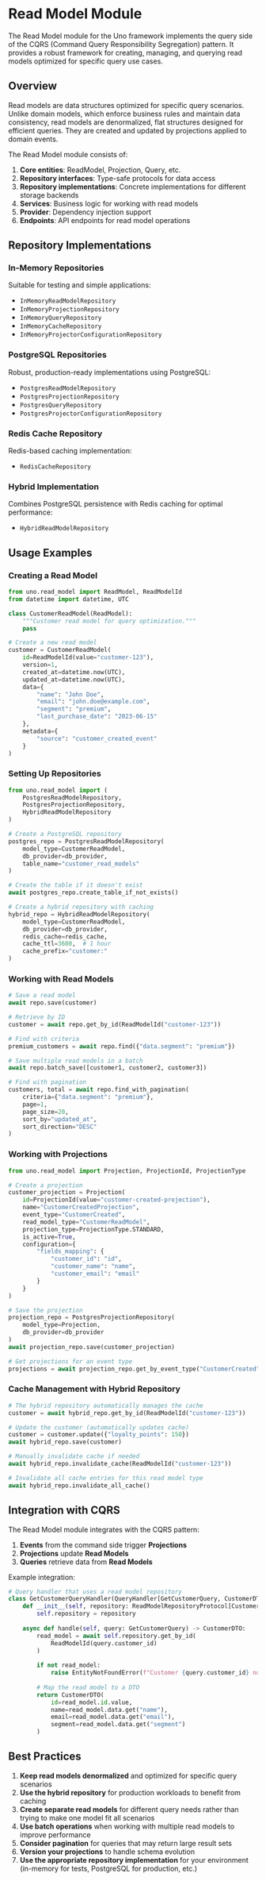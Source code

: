 # Read Model Module

The Read Model module for the Uno framework implements the query side of the CQRS (Command Query Responsibility Segregation) pattern. It provides a robust framework for creating, managing, and querying read models optimized for specific query use cases.

## Overview

Read models are data structures optimized for specific query scenarios. Unlike domain models, which enforce business rules and maintain data consistency, read models are denormalized, flat structures designed for efficient queries. They are created and updated by projections applied to domain events.

The Read Model module consists of:

1. **Core entities**: ReadModel, Projection, Query, etc.
2. **Repository interfaces**: Type-safe protocols for data access
3. **Repository implementations**: Concrete implementations for different storage backends
4. **Services**: Business logic for working with read models
5. **Provider**: Dependency injection support
6. **Endpoints**: API endpoints for read model operations

## Repository Implementations

### In-Memory Repositories

Suitable for testing and simple applications:

- `InMemoryReadModelRepository`
- `InMemoryProjectionRepository`
- `InMemoryQueryRepository`
- `InMemoryCacheRepository`
- `InMemoryProjectorConfigurationRepository`

### PostgreSQL Repositories

Robust, production-ready implementations using PostgreSQL:

- `PostgresReadModelRepository`
- `PostgresProjectionRepository`
- `PostgresQueryRepository`
- `PostgresProjectorConfigurationRepository`

### Redis Cache Repository

Redis-based caching implementation:

- `RedisCacheRepository`

### Hybrid Implementation

Combines PostgreSQL persistence with Redis caching for optimal performance:

- `HybridReadModelRepository`

## Usage Examples

### Creating a Read Model

```python
from uno.read_model import ReadModel, ReadModelId
from datetime import datetime, UTC

class CustomerReadModel(ReadModel):
    """Customer read model for query optimization."""
    pass

# Create a new read model
customer = CustomerReadModel(
    id=ReadModelId(value="customer-123"),
    version=1,
    created_at=datetime.now(UTC),
    updated_at=datetime.now(UTC),
    data={
        "name": "John Doe",
        "email": "john.doe@example.com",
        "segment": "premium",
        "last_purchase_date": "2023-06-15"
    },
    metadata={
        "source": "customer_created_event"
    }
)
```

### Setting Up Repositories

```python
from uno.read_model import (
    PostgresReadModelRepository,
    PostgresProjectionRepository,
    HybridReadModelRepository
)

# Create a PostgreSQL repository
postgres_repo = PostgresReadModelRepository(
    model_type=CustomerReadModel,
    db_provider=db_provider,
    table_name="customer_read_models"
)

# Create the table if it doesn't exist
await postgres_repo.create_table_if_not_exists()

# Create a hybrid repository with caching
hybrid_repo = HybridReadModelRepository(
    model_type=CustomerReadModel,
    db_provider=db_provider,
    redis_cache=redis_cache,
    cache_ttl=3600,  # 1 hour
    cache_prefix="customer:"
)
```

### Working with Read Models

```python
# Save a read model
await repo.save(customer)

# Retrieve by ID
customer = await repo.get_by_id(ReadModelId("customer-123"))

# Find with criteria
premium_customers = await repo.find({"data.segment": "premium"})

# Save multiple read models in a batch
await repo.batch_save([customer1, customer2, customer3])

# Find with pagination
customers, total = await repo.find_with_pagination(
    criteria={"data.segment": "premium"},
    page=1,
    page_size=20,
    sort_by="updated_at",
    sort_direction="DESC"
)
```

### Working with Projections

```python
from uno.read_model import Projection, ProjectionId, ProjectionType

# Create a projection
customer_projection = Projection(
    id=ProjectionId(value="customer-created-projection"),
    name="CustomerCreatedProjection",
    event_type="CustomerCreated",
    read_model_type="CustomerReadModel",
    projection_type=ProjectionType.STANDARD,
    is_active=True,
    configuration={
        "fields_mapping": {
            "customer_id": "id",
            "customer_name": "name",
            "customer_email": "email"
        }
    }
)

# Save the projection
projection_repo = PostgresProjectionRepository(
    model_type=Projection,
    db_provider=db_provider
)
await projection_repo.save(customer_projection)

# Get projections for an event type
projections = await projection_repo.get_by_event_type("CustomerCreated")
```

### Cache Management with Hybrid Repository

```python
# The hybrid repository automatically manages the cache
customer = await hybrid_repo.get_by_id(ReadModelId("customer-123"))

# Update the customer (automatically updates cache)
customer = customer.update({"loyalty_points": 150})
await hybrid_repo.save(customer)

# Manually invalidate cache if needed
await hybrid_repo.invalidate_cache(ReadModelId("customer-123"))

# Invalidate all cache entries for this read model type
await hybrid_repo.invalidate_all_cache()
```

## Integration with CQRS

The Read Model module integrates with the CQRS pattern:

1. **Events** from the command side trigger **Projections**
2. **Projections** update **Read Models**
3. **Queries** retrieve data from **Read Models**

Example integration:

```python
# Query handler that uses a read model repository
class GetCustomerQueryHandler(QueryHandler[GetCustomerQuery, CustomerDTO]):
    def __init__(self, repository: ReadModelRepositoryProtocol[CustomerReadModel]):
        self.repository = repository
    
    async def handle(self, query: GetCustomerQuery) -> CustomerDTO:
        read_model = await self.repository.get_by_id(
            ReadModelId(query.customer_id)
        )
        
        if not read_model:
            raise EntityNotFoundError(f"Customer {query.customer_id} not found")
        
        # Map the read model to a DTO
        return CustomerDTO(
            id=read_model.id.value,
            name=read_model.data.get("name"),
            email=read_model.data.get("email"),
            segment=read_model.data.get("segment")
        )
```

## Best Practices

1. **Keep read models denormalized** and optimized for specific query scenarios
2. **Use the hybrid repository** for production workloads to benefit from caching
3. **Create separate read models** for different query needs rather than trying to make one model fit all scenarios
4. **Use batch operations** when working with multiple read models to improve performance
5. **Consider pagination** for queries that may return large result sets
6. **Version your projections** to handle schema evolution
7. **Use the appropriate repository implementation** for your environment (in-memory for tests, PostgreSQL for production, etc.)